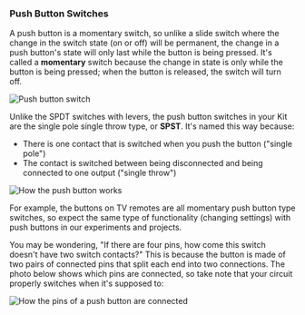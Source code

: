 ### Push Button Switches

A push button is a momentary switch, so unlike a slide switch where the change in the switch state (on or off) will be permanent, the change in a push button's state will only last while the button is being pressed. It's called a **momentary** switch because the change in state is only while the button is being pressed; when the button is released, the switch will turn off.

<!-- DONE: fix dangling last sentence -->

![Push button switch](https://raw.githubusercontent.com/OnionIoT/Onion-Docs/master/Omega2/Kit-Guides/img/switches-push-button.jpg)

<!-- DONE: fix broken link -->

Unlike the SPDT switches with levers, the push button switches in your Kit are the single pole single throw type, or **SPST**. It's named this way because:

* There is one contact that is switched when you push the button ("single pole")
* The contact is switched between being disconnected and being connected to one output ("single throw")

<!-- // TODO: FUTURE animation of switch being pressed, enabling flow of current in circuit, then flow stopping after button is released
- we don't have time for this one, photo added instead
-->

![How the push button works](https://raw.githubusercontent.com/OnionIoT/Onion-Docs/master/Omega2/Kit-Guides/img/switches-push-button-on-off.png)

<!-- DONE: small artifact on the right side -->

For example, the buttons on TV remotes are all momentary push button type switches, so expect the same type of functionality (changing settings) with push buttons in our experiments and projects.

You may be wondering, "If there are four pins, how come this switch doesn't have two switch contacts?" This is because the button is made of two pairs of connected pins that split each end into two connections. The photo below shows which pins are connected, so take note that your circuit properly switches when it's supposed to:

<!-- // DONE: photo or graphic of connected pins on SPST push button -->
![How the pins of a push button are connected](https://raw.githubusercontent.com/OnionIoT/Onion-Docs/master/Omega2/Kit-Guides/img/switches-push-button-layout.jpg)

<!-- DONE: fix broken link -->
